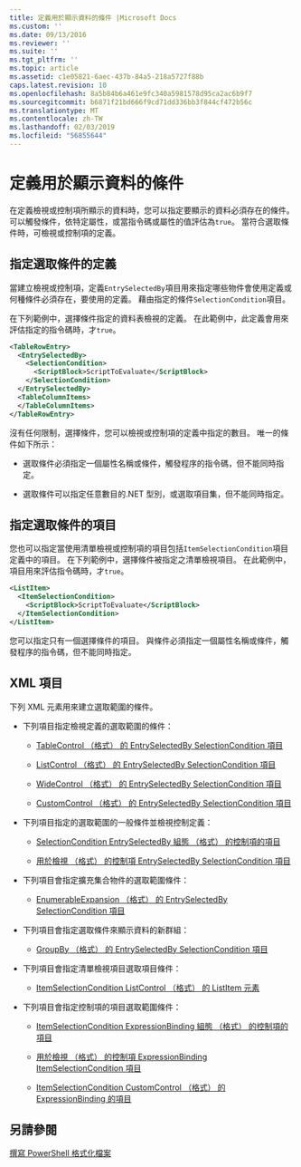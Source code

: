 ```yaml
---
title: 定義用於顯示資料的條件 |Microsoft Docs
ms.custom: ''
ms.date: 09/13/2016
ms.reviewer: ''
ms.suite: ''
ms.tgt_pltfrm: ''
ms.topic: article
ms.assetid: c1e05821-6aec-437b-84a5-218a5727f88b
caps.latest.revision: 10
ms.openlocfilehash: 8a5b84b6a461e9fc340a5981578d95ca2ac6b9f7
ms.sourcegitcommit: b6871f21bd666f9cd71dd336bb3f844cf472b56c
ms.translationtype: MT
ms.contentlocale: zh-TW
ms.lasthandoff: 02/03/2019
ms.locfileid: "56855644"
---
```

# <a name="defining-conditions-for-displaying-data"></a>定義用於顯示資料的條件

在定義檢視或控制項所顯示的資料時，您可以指定要顯示的資料必須存在的條件。 可以觸發條件，依特定屬性，或當指令碼或屬性的值評估為`true`。 當符合選取條件時，可檢視或控制項的定義。

## <a name="specifying-a-selection-condition-for-a-definition"></a>指定選取條件的定義

當建立檢視或控制項，定義`EntrySelectedBy`項目用來指定哪些物件會使用定義或何種條件必須存在，要使用的定義。 藉由指定的條件`SelectionCondition`項目。

在下列範例中，選擇條件指定的資料表檢視的定義。 在此範例中，此定義會用來評估指定的指令碼時，才`true`。

```xml
<TableRowEntry>
  <EntrySelectedBy>
    <SelectionCondition>
      <ScriptBlock>ScriptToEvaluate</ScriptBlock>
    </SelectionCondition>
  </EntrySelectedBy>
  <TableColumnItems>
  </TableColumnItems>
</TableRowEntry>

```

沒有任何限制，選擇條件，您可以檢視或控制項的定義中指定的數目。 唯一的條件如下所示：

- 選取條件必須指定一個屬性名稱或條件，觸發程序的指令碼，但不能同時指定。

- 選取條件可以指定任意數目的.NET 型別，或選取項目集，但不能同時指定。

## <a name="specifying-a-selection-condition-for-an-item"></a>指定選取條件的項目

您也可以指定當使用清單檢視或控制項的項目包括`ItemSelectionCondition`項目定義中的項目。 在下列範例中，選擇條件被指定之清單檢視項目。 在此範例中，項目用來評估指令碼時，才`true`。

```xml
<ListItem>
  <ItemSelectionCondition>
    <ScriptBlock>ScriptToEvaluate</ScriptBlock>
  </ItemSelectionCondition>
</ListItem>

```

您可以指定只有一個選擇條件的項目。 與條件必須指定一個屬性名稱或條件，觸發程序的指令碼，但不能同時指定。

## <a name="xml-elements"></a>XML 項目

 下列 XML 元素用來建立選取範圍的條件。

- 下列項目指定檢視定義的選取範圍的條件：

    - [TableControl （格式） 的 EntrySelectedBy SelectionCondition 項目](./selectioncondition-element-for-entryselectedby-for-tablecontrol-format.md)

    - [ListControl （格式） 的 EntrySelectedBy SelectionCondition 項目](./selectioncondition-element-for-entryselectedby-for-listcontrol-format.md)

    - [WideControl （格式） 的 EntrySelectedBy SelectionCondition 項目](./selectioncondition-element-for-entryselectedby-for-widecontrol-format.md)

    - [CustomControl （格式） 的 EntrySelectedBy SelectionCondition 項目](./selectioncondition-element-for-entryselectedby-for-customcontrol-format.md)

- 下列項目指定的選取範圍的一般條件並檢視控制定義：

    - [SelectionCondition EntrySelectedBy 組態 （格式） 的控制項的項目](./selectioncondition-element-for-entryselectedby-for-controls-for-configuration-format.md)

    - [用於檢視 （格式） 的控制項 EntrySelectedBy SelectionCondition 項目](./selectioncondition-element-for-entryselectedby-for-controls-for-view-format.md)

- 下列項目會指定擴充集合物件的選取範圍條件：

    - [EnumerableExpansion （格式） 的 EntrySelectedBy SelectionCondition 項目](./selectioncondition-element-for-entryselectedby-for-enumerableexpansion-format.md)

- 下列項目會指定選取條件來顯示資料的新群組：

    - [GroupBy （格式） 的 EntrySelectedBy SelectionCondition 項目](./selectioncondition-element-for-entryselectedby-for-groupby-format.md)

- 下列項目會指定清單檢視項目選取項目條件：

    - [ItemSelectionCondition ListControl （格式） 的 ListItem 元素](./itemselectioncondition-element-for-listitem-for-listcontrol-format.md)

- 下列項目會指定控制項的項目選取範圍條件：

    - [ItemSelectionCondition ExpressionBinding 組態 （格式） 的控制項的項目](./itemselectioncondition-element-for-expressionbinding-for-controls-for-configuration-format.md)

    - [用於檢視 （格式） 的控制項 ExpressionBinding ItemSelectionCondition 項目](./itemselectioncondition-element-for-expressionbinding-for-controls-for-view-format.md)

    - [ItemSelectionCondition CustomControl （格式） 的 ExpressionBinding 的項目](./itemselectioncondition-element-for-expressionbinding-for-customcontrol-format.md)

## <a name="see-also"></a>另請參閱

[撰寫 PowerShell 格式化檔案](./writing-a-powershell-formatting-file.md)

